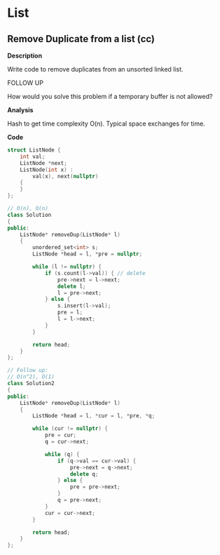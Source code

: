 # List
## Remove Duplicate from a list (cc)

**Description**

Write code to remove duplicates from an unsorted linked list.

FOLLOW UP

How would you solve this problem if a temporary buffer is not allowed?

**Analysis**

Hash to get time complexity O(n). Typical space exchanges for time.

**Code**

```cpp
struct ListNode {
    int val;
    ListNode *next;
    ListNode(int x) :
        val(x), next(nullptr)
    {
    }
};

// O(n), O(n)
class Solution
{
public:
    ListNode* removeDup(ListNode* l)
    {
        unordered_set<int> s;
        ListNode *head = l, *pre = nullptr;

        while (l != nullptr) {
            if (s.count(l->val)) { // delete
                pre->next = l->next;
                delete l;
                l = pre->next;
            } else {
                s.insert(l->val);
                pre = l;
                l = l->next;
            }
        }

        return head;
    }
};

// Follow up:
// O(n^2), O(1)
class Solution2
{
public:
    ListNode* removeDup(ListNode* l)
    {
        ListNode *head = l, *cur = l, *pre, *q;

        while (cur != nullptr) {
            pre = cur;
            q = cur->next;

            while (q) {
                if (q->val == cur->val) {
                    pre->next = q->next;
                    delete q;
                } else {
                    pre = pre->next;
                }
                q = pre->next;
            }
            cur = cur->next;
        }

        return head;
    }
};
```
